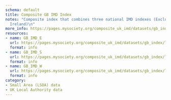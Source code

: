```yaml
---
schema: default
title: Composite GB IMD Index
notes: "Composite index that combines three national IMD indexes (Excluding Northern
  Ireland)\n"
more_info: https://pages.mysociety.org/composite_uk_imd/datasets/gb_index/latest
resources:
- name: GB_IMD_E
  url: https://pages.mysociety.org/composite_uk_imd/datasets/gb_index/latest
  format: info
- name: GB_IMD_S
  url: https://pages.mysociety.org/composite_uk_imd/datasets/gb_index/latest
  format: info
- name: GB_IMD_W
  url: https://pages.mysociety.org/composite_uk_imd/datasets/gb_index/latest
  format: info
category:
- Small Area (LSOA) data
- UK Local Authority data
---
```

